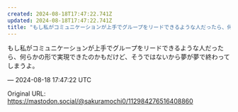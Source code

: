 ```yaml
---
created: 2024-08-18T17:47:22.741Z
updated: 2024-08-18T17:47:22.741Z
title: "もし私がコミュニケーションが上手でグループをリードできるような人だったら、何らか[...]"
---
```


<p>もし私がコミュニケーションが上手でグループをリードできるような人だったら、何らかの形で実現できたのかもだけど、そうではないから夢が夢で終わってしまうよ。</p>

&mdash; 2024-08-18 17:47:22 UTC

Original URL: https://mastodon.social/@sakuramochi0/112984276516408860
